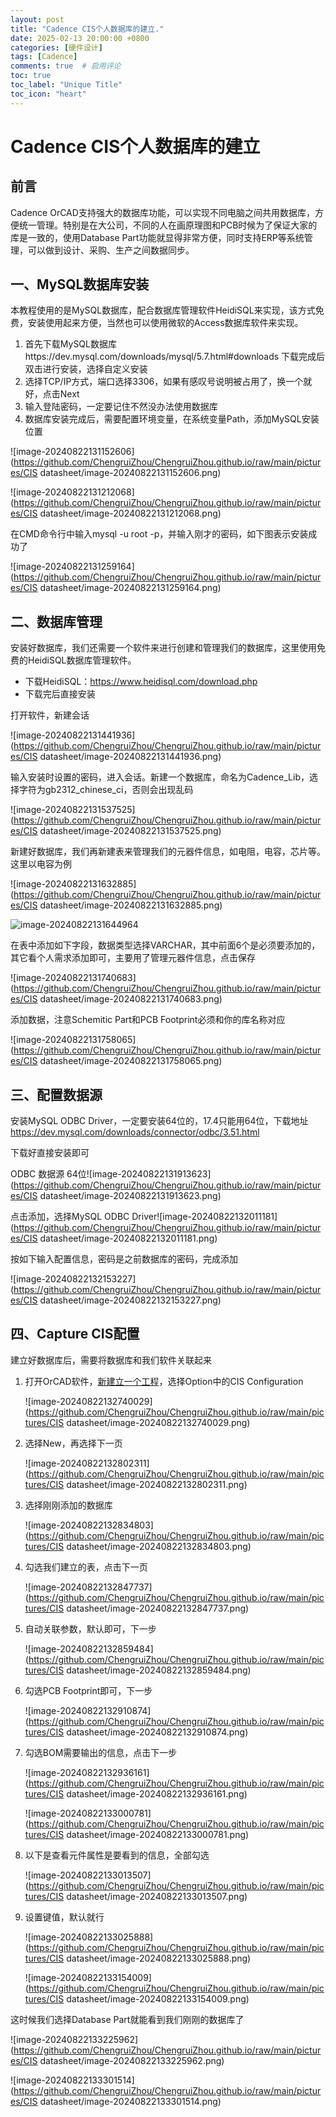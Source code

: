 ```yaml
---
layout: post
title: "Cadence CIS个人数据库的建立."
date: 2025-02-13 20:00:00 +0800
categories: [硬件设计]
tags: [Cadence]
comments: true  # 启用评论
toc: true
toc_label: "Unique Title"
toc_icon: "heart"
---
```


# Cadence CIS个人数据库的建立

## 前言

Cadence OrCAD支持强大的数据库功能，可以实现不同电脑之间共用数据库，方便统一管理。特别是在大公司，不同的人在画原理图和PCB时候为了保证大家的库是一致的，使用Database Part功能就显得非常方便，同时支持ERP等系统管理，可以做到设计、采购、生产之间数据同步。

## 一、MySQL数据库安装

本教程使用的是MySQL数据库，配合数据库管理软件HeidiSQL来实现，该方式免费，安装使用起来方便，当然也可以使用微软的Access数据库软件来实现。

1. 首先下载MySQL数据库https://dev.mysql.com/downloads/mysql/5.7.html#downloads
   下载完成后双击进行安装，选择自定义安装
2. 选择TCP/IP方式，端口选择3306，如果有感叹号说明被占用了，换一个就好，点击Next
3. 输入登陆密码，一定要记住不然没办法使用数据库
4. 数据库安装完成后，需要配置环境变量，在系统变量Path，添加MySQL安装位置

![image-20240822131152606](https://github.com/ChengruiZhou/ChengruiZhou.github.io/raw/main/pictures/CIS datasheet/image-20240822131152606.png)

![image-20240822131212068](https://github.com/ChengruiZhou/ChengruiZhou.github.io/raw/main/pictures/CIS datasheet/image-20240822131212068.png)

在CMD命令行中输入mysql -u root -p，并输入刚才的密码，如下图表示安装成功了

![image-20240822131259164](https://github.com/ChengruiZhou/ChengruiZhou.github.io/raw/main/pictures/CIS datasheet/image-20240822131259164.png)

## 二、数据库管理

安装好数据库，我们还需要一个软件来进行创建和管理我们的数据库，这里使用免费的HeidiSQL数据库管理软件。

- 下载HeidiSQL：https://www.heidisql.com/download.php
- 下载完后直接安装

打开软件，新建会话

![image-20240822131441936](https://github.com/ChengruiZhou/ChengruiZhou.github.io/raw/main/pictures/CIS datasheet/image-20240822131441936.png)

输入安装时设置的密码，进入会话。新建一个数据库，命名为Cadence_Lib，选择字符为gb2312_chinese_ci，否则会出现乱码

![image-20240822131537525](https://github.com/ChengruiZhou/ChengruiZhou.github.io/raw/main/pictures/CIS datasheet/image-20240822131537525.png)

新建好数据库，我们再新建表来管理我们的元器件信息，如电阻，电容，芯片等。这里以电容为例

![image-20240822131632885](https://github.com/ChengruiZhou/ChengruiZhou.github.io/raw/main/pictures/CIS datasheet/image-20240822131632885.png)

![image-20240822131644964](C:\Users\Mr.zhou\AppData\Roaming\Typora\typora-user-images\image-20240822131644964.png)

在表中添加如下字段，数据类型选择VARCHAR，其中前面6个是必须要添加的，其它看个人需求添加即可，主要用了管理元器件信息，点击保存

![image-20240822131740683](https://github.com/ChengruiZhou/ChengruiZhou.github.io/raw/main/pictures/CIS datasheet/image-20240822131740683.png)

添加数据，注意Schemitic Part和PCB Footprint必须和你的库名称对应

![image-20240822131758065](https://github.com/ChengruiZhou/ChengruiZhou.github.io/raw/main/pictures/CIS datasheet/image-20240822131758065.png)

## 三、配置数据源

安装MySQL ODBC Driver，一定要安装64位的，17.4只能用64位，下载地址
https://dev.mysql.com/downloads/connector/odbc/3.51.html

下载好直接安装即可

ODBC 数据源 64位![image-20240822131913623](https://github.com/ChengruiZhou/ChengruiZhou.github.io/raw/main/pictures/CIS datasheet/image-20240822131913623.png)

点击添加，选择MySQL ODBC Driver![image-20240822132011181](https://github.com/ChengruiZhou/ChengruiZhou.github.io/raw/main/pictures/CIS datasheet/image-20240822132011181.png)

按如下输入配置信息，密码是之前数据库的密码，完成添加

![image-20240822132153227](https://github.com/ChengruiZhou/ChengruiZhou.github.io/raw/main/pictures/CIS datasheet/image-20240822132153227.png)

## 四、Capture CIS配置

建立好数据库后，需要将数据库和我们软件关联起来

1. 打开OrCAD软件，<u>新建立一个工程</u>，选择Option中的CIS Configuration

   ![image-20240822132740029](https://github.com/ChengruiZhou/ChengruiZhou.github.io/raw/main/pictures/CIS datasheet/image-20240822132740029.png)

2. 选择New，再选择下一页

   ![image-20240822132802311](https://github.com/ChengruiZhou/ChengruiZhou.github.io/raw/main/pictures/CIS datasheet/image-20240822132802311.png)

3. 选择刚刚添加的数据库

   ![image-20240822132834803](https://github.com/ChengruiZhou/ChengruiZhou.github.io/raw/main/pictures/CIS datasheet/image-20240822132834803.png)

4. 勾选我们建立的表，点击下一页

   ![image-20240822132847737](https://github.com/ChengruiZhou/ChengruiZhou.github.io/raw/main/pictures/CIS datasheet/image-20240822132847737.png)

5. 自动关联参数，默认即可，下一步

   ![image-20240822132859484](https://github.com/ChengruiZhou/ChengruiZhou.github.io/raw/main/pictures/CIS datasheet/image-20240822132859484.png)

6. 勾选PCB Footprint即可，下一步

   ![image-20240822132910874](https://github.com/ChengruiZhou/ChengruiZhou.github.io/raw/main/pictures/CIS datasheet/image-20240822132910874.png)

7. 勾选BOM需要输出的信息，点击下一步

   ![image-20240822132936161](https://github.com/ChengruiZhou/ChengruiZhou.github.io/raw/main/pictures/CIS datasheet/image-20240822132936161.png)

   ![image-20240822133000781](https://github.com/ChengruiZhou/ChengruiZhou.github.io/raw/main/pictures/CIS datasheet/image-20240822133000781.png)

8. 以下是查看元件属性是要看到的信息，全部勾选

   ![image-20240822133013507](https://github.com/ChengruiZhou/ChengruiZhou.github.io/raw/main/pictures/CIS datasheet/image-20240822133013507.png)

9. 设置键值，默认就行

   ![image-20240822133025888](https://github.com/ChengruiZhou/ChengruiZhou.github.io/raw/main/pictures/CIS datasheet/image-20240822133025888.png)

   ![image-20240822133154009](https://github.com/ChengruiZhou/ChengruiZhou.github.io/raw/main/pictures/CIS datasheet/image-20240822133154009.png)

这时候我们选择Database Part就能看到我们刚刚的数据库了

![image-20240822133225962](https://github.com/ChengruiZhou/ChengruiZhou.github.io/raw/main/pictures/CIS datasheet/image-20240822133225962.png)

![image-20240822133301514](https://github.com/ChengruiZhou/ChengruiZhou.github.io/raw/main/pictures/CIS datasheet/image-20240822133301514.png)